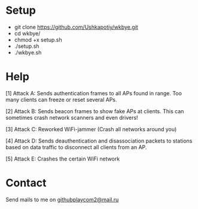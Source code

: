 Setup
==========
* git clone https://github.com/Ushkapotiy/wkbye.git
* cd wkbye/
* chmod +x setup.sh
* ./setup.sh
* ./wkbye.sh

Help
===========

[1] Attack A: Sends authentication frames to all APs found in range. Too many clients can freeze or reset several APs.

[2] Attack B: Sends beacon frames to show fake APs at clients. This can sometimes crash network scanners and even drivers!

[3] Attack C: Reworked WiFi-jammer (Crash all networks around you)

[4] Attack D: Sends deauthentication and disassociation packets to stations based on data traffic to disconnect all clients from an AP.

[5] Attack E: Crashes the certain WiFi network

Contact
=========
Send mails to me on githubplaycom2@mail.ru
